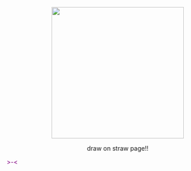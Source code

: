 <p align="center">
  <img src="https://github.com/user-attachments/assets/91d38a95-d065-4ccd-8c19-1c328185145b"width="300">
</p>

<p align="center">
  draw on straw page!!
</p>

<font color="purple"> >-< </font>

